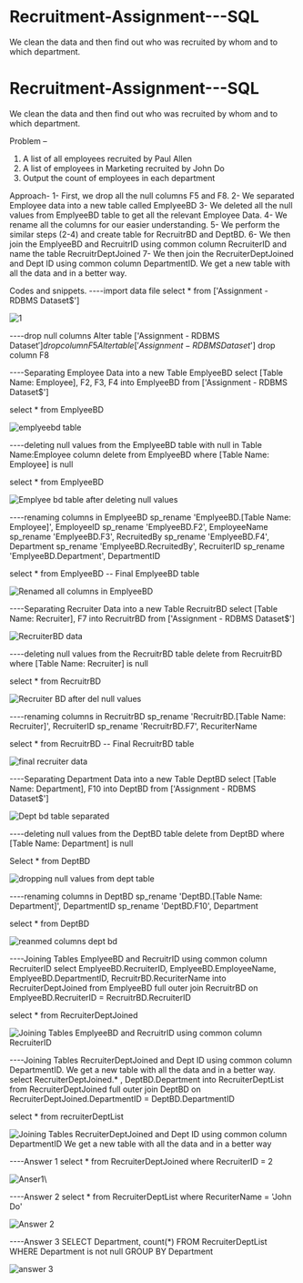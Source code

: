 # Recruitment-Assignment---SQL
We clean the data and then find out who was recruited by whom and to which department.
# Recruitment-Assignment---SQL
We clean the data and then find out who was recruited by whom and to which department.

Problem – 
1. A list of all employees recruited by Paul Allen 
2. A list of employees in Marketing recruited by John Do
3. Output the count of employees in each department

Approach- 
1-	First, we drop all the null columns F5 and F8.
2-	We separated Employee data into a new table called EmplyeeBD
3-	We deleted all the null values from EmplyeeBD table to get all the relevant Employee Data.
4-	We rename all the columns for our easier understanding.
5-	We perform the similar steps (2-4) and create table for RecruitrBD and DeptBD.
6-	We then join the EmplyeeBD and RecruitrID using common column RecruiterID and name the table RecruitrDeptJoined
7-	We then join the RecruiterDeptJoined and Dept ID using common column DepartmentID. We get a new table with all the data and in a better way.

Codes and snippets.
----import data file
select * from ['Assignment - RDBMS Dataset$']

![1](https://user-images.githubusercontent.com/91282080/139035983-990b8e44-c2fd-46c1-a3bc-14e6c9ba08d1.JPG)

----drop null columns
Alter table ['Assignment - RDBMS Dataset$'] 
drop column F5
Alter table ['Assignment - RDBMS Dataset$'] 
drop column F8

----Separating Employee Data into a new Table EmplyeeBD
select [Table Name: Employee], F2, F3, F4 
into EmplyeeBD
from ['Assignment - RDBMS Dataset$']

select * from EmplyeeBD

![emplyeebd table](https://user-images.githubusercontent.com/91282080/139036162-9b7ddd51-a6df-421a-a873-71ebcfc1d412.JPG)

----deleting null values from the EmplyeeBD table with null in Table Name:Employee column
delete from EmplyeeBD
where [Table Name: Employee] is null

select * from EmplyeeBD

![Emplyee bd table after deleting null values](https://user-images.githubusercontent.com/91282080/139036284-d34fcafb-4000-4cb4-adb4-0ef732a96ad1.JPG)

----renaming columns in EmplyeeBD
sp_rename 'EmplyeeBD.[Table Name: Employee]', EmployeeID
sp_rename 'EmplyeeBD.F2', EmployeeName
sp_rename 'EmplyeeBD.F3', RecruitedBy
sp_rename 'EmplyeeBD.F4', Department
sp_rename 'EmplyeeBD.RecruitedBy', RecruiterID
sp_rename 'EmplyeeBD.Department', DepartmentID

select * from EmplyeeBD -- Final EmplyeeBD table

![Renamed all columns in EmplyeeBD](https://user-images.githubusercontent.com/91282080/139036598-6350a9ff-675c-4c8c-98d7-5dfe42baf619.JPG)

----Separating Recruiter Data into a new Table RecruitrBD
select [Table Name: Recruiter], F7
into RecruitrBD
from ['Assignment - RDBMS Dataset$']

![RecruiterBD data](https://user-images.githubusercontent.com/91282080/139036702-90acf364-a430-46b5-9797-11e58610690c.JPG)

----deleting null values from the RecruitrBD table
delete from RecruitrBD
where [Table Name: Recruiter] is null

select * from RecruitrBD

![Recruiter BD after del null values](https://user-images.githubusercontent.com/91282080/139036797-100d9968-03bf-4569-b6b1-838b14732251.JPG)

----renaming columns in RecruitrBD
sp_rename 'RecruitrBD.[Table Name: Recruiter]', RecruiterID
sp_rename 'RecruitrBD.F7', RecuriterName

select * from RecruitrBD -- Final RecruitrBD table

![final recruiter data](https://user-images.githubusercontent.com/91282080/139037004-c8421b96-80d6-4c62-8b58-43df08ba4aec.JPG)

----Separating Department Data into a new Table DeptBD
select [Table Name: Department], F10
into DeptBD
from ['Assignment - RDBMS Dataset$']

![Dept bd table separated](https://user-images.githubusercontent.com/91282080/139037123-265b3a23-6393-4c7e-bafc-0c8ecc89d075.JPG)

----deleting null values from the DeptBD table
delete from DeptBD
where [Table Name: Department] is null

Select * from DeptBD

![dropping null values from dept table](https://user-images.githubusercontent.com/91282080/139037175-f94f3418-c77d-4b29-b577-08f063f489be.JPG)

----renaming columns in DeptBD
sp_rename 'DeptBD.[Table Name: Department]', DepartmentID
sp_rename 'DeptBD.F10', Department

select * from DeptBD

![reanmed columns dept bd](https://user-images.githubusercontent.com/91282080/139037258-ca23d573-eff1-4c24-b9fb-61eaf1f307d2.JPG)

----Joining Tables EmplyeeBD and RecruitrID using common column RecruiterID
select EmplyeeBD.RecruiterID, EmplyeeBD.EmployeeName, EmplyeeBD.DepartmentID, RecruitrBD.RecuriterName into RecruiterDeptJoined from EmplyeeBD
full outer join RecruitrBD
on EmplyeeBD.RecruiterID = RecruitrBD.RecruiterID

select * from RecruiterDeptJoined

![Joining Tables EmplyeeBD and RecruitrID using common column RecruiterID](https://user-images.githubusercontent.com/91282080/139037314-00409a06-df8c-40f8-bc6b-de73840bfcdc.JPG)

----Joining Tables RecruiterDeptJoined and Dept ID using common column DepartmentID. We get a new table with all the data and in a better way.
select RecruiterDeptJoined.* , DeptBD.Department
into RecruiterDeptList from RecruiterDeptJoined
full outer join DeptBD
on RecruiterDeptJoined.DepartmentID = DeptBD.DepartmentID

select * from recruiterDeptList

![Joining Tables RecruiterDeptJoined and Dept ID using common column DepartmentID  We get a new table with all the data and in a better way](https://user-images.githubusercontent.com/91282080/139037369-920a0e66-dd81-42b3-84c6-a221cdfa39ea.JPG)

----Answer 1
select * from RecruiterDeptJoined
where RecruiterID = 2

![Anser1](https://user-images.githubusercontent.com/91282080/139037437-c64f8588-ea96-48bf-b5ff-8a12136bebe2.JPG)\

----Answer 2
select * from RecruiterDeptList
where RecuriterName = 'John Do'

![Answer 2](https://user-images.githubusercontent.com/91282080/139037476-91103ccb-f7ec-4343-8def-55c245d9554a.JPG)

----Answer 3
SELECT Department, count(*)
FROM RecruiterDeptList
WHERE Department is not null
GROUP BY Department

![answer 3](https://user-images.githubusercontent.com/91282080/139037499-aac09b9b-262a-4f63-b149-5f4c4936af4a.JPG)





